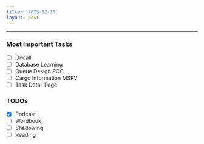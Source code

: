 ```yaml
---
title: '2023-12-20'
layout: post
---
```


---

### Most Important Tasks

- [ ] Oncall
- [ ] Database Learning
- [ ] Queue Design POC
- [ ] Cargo Information MSRV
- [ ] Task Detail Page

### TODOs

- [x] Podcast
- [ ] Wordbook
- [ ] Shadowing
- [ ] Reading
